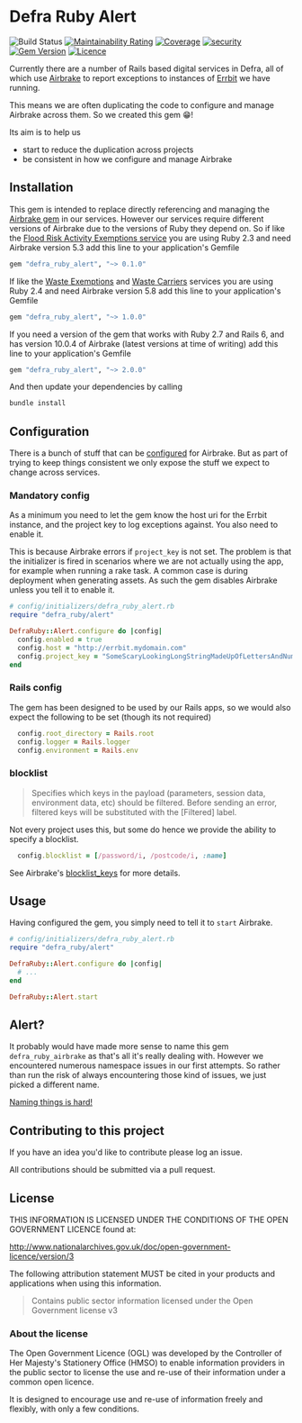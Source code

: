 # Defra Ruby Alert

![Build Status](https://github.com/DEFRA/defra-ruby-alert/workflows/CI/badge.svg?branch=main)
[![Maintainability Rating](https://sonarcloud.io/api/project_badges/measure?project=DEFRA_defra-ruby-alert&metric=sqale_rating)](https://sonarcloud.io/dashboard?id=DEFRA_defra-ruby-alert)
[![Coverage](https://sonarcloud.io/api/project_badges/measure?project=DEFRA_defra-ruby-alert&metric=coverage)](https://sonarcloud.io/dashboard?id=DEFRA_defra-ruby-alert)
[![security](https://hakiri.io/github/DEFRA/defra-ruby-alert/main.svg)](https://hakiri.io/github/DEFRA/defra-ruby-alert/main)
[![Gem Version](https://badge.fury.io/rb/defra_ruby_alert.svg)](https://badge.fury.io/rb/defra_ruby_alert)
[![Licence](https://img.shields.io/badge/Licence-OGLv3-blue.svg)](http://www.nationalarchives.gov.uk/doc/open-government-licence/version/3)

Currently there are a number of Rails based digital services in Defra, all of which use [Airbrake](https://github.com/airbrake/airbrake) to report exceptions to instances of [Errbit](https://github.com/errbit/errbit) we have running.

This means we are often duplicating the code to configure and manage Airbrake across them. So we created this gem 😁!

Its aim is to help us

- start to reduce the duplication across projects
- be consistent in how we configure and manage Airbrake

## Installation

This gem is intended to replace directly referencing and managing the [Airbrake gem](https://github.com/airbrake/airbrake-ruby) in our services. However our services require different versions of Airbrake due to the versions of Ruby they depend on. So if like the [Flood Risk Activity Exemptions service](https://github.com/DEFRA/ruby-services-team/tree/master/services/frae) you are using Ruby 2.3 and need Airbrake version 5.3 add this line to your application's Gemfile

```ruby
gem "defra_ruby_alert", "~> 0.1.0"
```

If like the [Waste Exemptions](https://github.com/DEFRA/ruby-services-team/tree/master/services/wex) and [Waste Carriers](https://github.com/DEFRA/ruby-services-team/tree/master/services/wcr) services you are using Ruby 2.4 and need Airbrake version 5.8 add this line to your application's Gemfile

```ruby
gem "defra_ruby_alert", "~> 1.0.0"
```

If you need a version of the gem that works with Ruby 2.7 and Rails 6, and has version 10.0.4 of Airbrake (latest versions at time of writing) add this line to your application's Gemfile

```ruby
gem "defra_ruby_alert", "~> 2.0.0"
```

And then update your dependencies by calling

```bash
bundle install
```

## Configuration

There is a bunch of stuff that can be [configured](https://github.com/airbrake/airbrake-ruby#configuration) for Airbrake. But as part of trying to keep things consistent we only expose the stuff we expect to change across services.

### Mandatory config

As a minimum you need to let the gem know the host uri for the Errbit instance, and the project key to log exceptions against. You also need to enable it.

This is because Airbrake errors if `project_key` is not set. The problem is that the initializer is fired in scenarios where we are not actually using the app, for example when running a rake task. A common case is during deployment when generating assets. As such the gem disables Airbrake unless you tell it to enable it.

```ruby
# config/initializers/defra_ruby_alert.rb
require "defra_ruby/alert"

DefraRuby::Alert.configure do |config|
  config.enabled = true
  config.host = "http://errbit.mydomain.com"
  config.project_key = "SomeScaryLookingLongStringMadeUpOfLettersAndNumbers"
end
```

### Rails config

The gem has been designed to be used by our Rails apps, so we would also expect the following to be set (though its not required)

```ruby
  config.root_directory = Rails.root
  config.logger = Rails.logger
  config.environment = Rails.env
```

### blocklist

> Specifies which keys in the payload (parameters, session data, environment data, etc) should be filtered. Before sending an error, filtered keys will be substituted with the [Filtered] label.

Not every project uses this, but some do hence we provide the ability to specify a blocklist.

```ruby
  config.blocklist = [/password/i, /postcode/i, :name]
```

See Airbrake's [blocklist_keys](https://github.com/airbrake/airbrake-ruby#blocklist_keys) for more details.

## Usage

Having configured the gem, you simply need to tell it to `start` Airbrake.

```ruby
# config/initializers/defra_ruby_alert.rb
require "defra_ruby/alert"

DefraRuby::Alert.configure do |config|
  # ...
end

DefraRuby::Alert.start
```

## Alert?

It probably would have made more sense to name this gem `defra_ruby_airbrake` as that's all it's really dealing with. However we encountered numerous namespace issues in our first attempts. So rather than run the risk of always encountering those kind of issues, we just picked a different name.

[Naming things is hard!](https://martinfowler.com/bliki/TwoHardThings.html)

## Contributing to this project

If you have an idea you'd like to contribute please log an issue.

All contributions should be submitted via a pull request.

## License

THIS INFORMATION IS LICENSED UNDER THE CONDITIONS OF THE OPEN GOVERNMENT LICENCE found at:

<http://www.nationalarchives.gov.uk/doc/open-government-licence/version/3>

The following attribution statement MUST be cited in your products and applications when using this information.

> Contains public sector information licensed under the Open Government license v3

### About the license

The Open Government Licence (OGL) was developed by the Controller of Her Majesty's Stationery Office (HMSO) to enable information providers in the public sector to license the use and re-use of their information under a common open licence.

It is designed to encourage use and re-use of information freely and flexibly, with only a few conditions.

